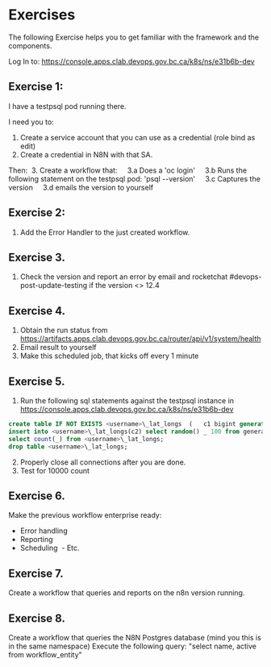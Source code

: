 # Exercises

The following Exercise helps you to get familiar with the framework and the components.

Log In to: https://console.apps.clab.devops.gov.bc.ca/k8s/ns/e31b6b-dev

## Exercise 1:

I have a testpsql pod running there.

I need you to:

1. Create a service account that you can use as a credential (role bind as edit)
2. Create a credential in N8N with that SA.

Then:  3. Create a workflow that:
    3.a Does a 'oc login'
    3.b Runs the following statement on the testpsql pod: 'psql --version'
    3.c Captures the version
    3.d emails the version to yourself

## Exercise 2:

1. Add the Error Handler to the just created workflow.

## Exercise 3.

1. Check the version and report an error by email and rocketchat #devops-post-update-testing if the version <> 12.4

## Exercise 4.

1. Obtain the run status from https://artifacts.apps.clab.devops.gov.bc.ca/router/api/v1/system/health
2. Email result to yourself
3. Make this scheduled job, that kicks off every 1 minute

## Exercise 5.

1. Run the following sql statements against the testpsql instance in https://console.apps.clab.devops.gov.bc.ca/k8s/ns/e31b6b-dev

```sql
create table IF NOT EXISTS <username>\_lat_longs  (   c1 bigint generated always as identity,   c2 float );  
insert into <username>\_lat_longs(c2) select random() _ 100 from generate_series(1,10e3) as g(id);  commit;  
select count(_) from <username>\_lat_longs;
drop table <username>\_lat_longs;
```

2. Properly close all connections after you are done.
3. Test for 10000 count

## Exercise 6.

Make the previous workflow enterprise ready:

- Error handling
- Reporting
- Scheduling
   - Etc.

## Exercise 7.

Create a workflow that queries and reports on the n8n version running.

## Exercise 8.

Create a workflow that queries the N8N Postgres database (mind you this is in the same namespace)
Execute the following query: "select name, active from workflow_entity"
